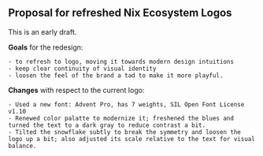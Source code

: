 
## Proposal for refreshed Nix Ecosystem Logos

This is an early draft.

**Goals** for the redesign:

	- to refresh to logo, moving it towards modern design intuitions 
	- keep clear continuity of visual identity
	- loosen the feel of the brand a tad to make it more playful.

**Changes** with respect to the current logo:
 
	- Used a new font: Advent Pro, has 7 weights, SIL Open Font License v1.10
	- Renewed color palatte to modernize it; freshened the blues and turned the text to a dark gray to reduce contrast a bit.
	- Tilted the snowflake subtly to break the symmetry and loosen the logo up a bit; also adjusted its scale relative to the text for visual balance.
